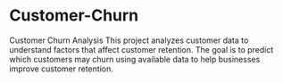 # Customer-Churn
Customer Churn Analysis This project analyzes customer data to understand factors that affect customer retention. The goal is to predict which customers may churn using available data to help businesses improve customer retention.
